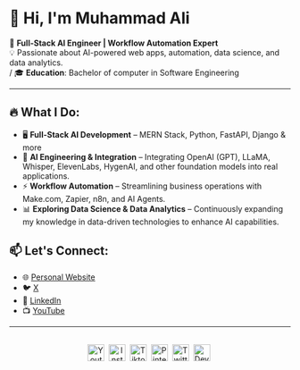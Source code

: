 <!--<img src="./icons/muhammadali-pro-banner.png" alt="Github Banner">-->
# 👋 Hi, I'm Muhammad Ali

🚀 **Full-Stack AI Engineer | Workflow Automation Expert**  
💡 Passionate about AI-powered web apps, automation, data science, and data analytics.<br>/
🎓 <strong>Education</strong>: Bachelor of computer in Software Engineering

---
## 🔥 What I Do:  
- 🖥 **Full-Stack AI Development** – MERN Stack, Python, FastAPI, Django & more  
- 🤖 **AI Engineering & Integration** – Integrating OpenAI (GPT), LLaMA, Whisper, ElevenLabs, HygenAI, and other foundation models into real applications.
- ⚡ **Workflow Automation** – Streamlining business operations with Make.com, Zapier, n8n, and AI Agents.  
- 📊 **Exploring Data Science & Data Analytics** – Continuously expanding my knowledge in data-driven technologies to enhance AI capabilities.


## 📫 Let's Connect:  
- 🌐 [Personal Website](https://muhammadalipro.com)  
- 🐦 [X](https://x.com/aliawanai)  
- 🔗 [LinkedIn](https://linkedin.com/in/aliawanai)  
- 📺 [YouTube](https://youtube.com/@aliawanai)

---


<br/>
<div align="center">
<a href="[https://www.youtube.com/@aliawanai?sub_confirmation=1" target="blank"><img align="center" src="https://cdn.jsdelivr.net/npm/simple-icons@3.0.1/icons/youtube.svg" alt="Youtube Channel" height="30" width="30" /></a>&nbsp;
<a href="https://www.instagram.com/aliawanai/" target="blank"><img align="center" src="https://cdn.jsdelivr.net/npm/simple-icons@3.0.1/icons/instagram.svg" alt="Instagram Profile" height="30" width="30" /></a>&nbsp;
<a href="https://www.tiktok.com/@aliawanai" target="blank"><img align="center" src="https://cdn.jsdelivr.net/npm/simple-icons@3.0.1/icons/tiktok.svg" alt="Tiktok Profile" height="30" width="30" /></a>&nbsp;
<a href="pinterest.com/aliawanai" target="blank"><img align="center" src="https://cdn.jsdelivr.net/npm/simple-icons@3.0.1/icons/pinterest.svg" alt="Pinterest Profile" height="30" width="30" /></a>&nbsp;
<a href="twitter.com/aliawanai" target="blank"><img align="center" src="https://cdn.jsdelivr.net/npm/simple-icons@3.0.1/icons/twitter.svg" alt="Twitter Profile" height="30" width="30" /></a>&nbsp;
<a href="https://dev.to/aliawanai" target="blank"><img align="center" src="https://simpleicons.org/icons/devdotto.svg" alt="Dev.to profile" height="30" width="30" /></a>&nbsp;
</div>
<br/>
